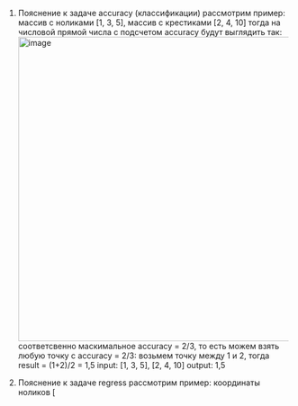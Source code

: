 1. Пояснение к задаче accuracy (классификации)
   рассмотрим пример: массив с ноликами [1, 3, 5], массив с крестиками [2, 4, 10]
   тогда на числовой прямой числа c подсчетом accuracy будут выглядить так:
   <img width="541" alt="image" src="https://github.com/user-attachments/assets/aca11e1d-690a-4094-b296-088369b8f2cc">
   соответсвенно маскимальное accuracy = 2/3, то есть можем взять любую точку с accuracy = 2/3: возьмем точку между 1 и 2, тогда result = (1+2)/2 = 1,5
   input: [1, 3, 5], [2, 4, 10]
   output: 1,5
   
2. Пояснение к задаче regress
   рассмотрим пример: координаты ноликов [

